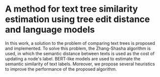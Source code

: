 # A method for text tree similarity estimation using tree edit distance and language models
In this work, a solution to the problem of comparing text trees is proposed and implemented. To solve this problem, the Zhang-Shasha algorithm is used, in which the semantic distance between texts is used as the cost of updating a node's label. BERT-like models are used to estimate the semantic similarity of text labels. Moreover, we propose several heuristics to improve the performance of the proposed algorithm.
